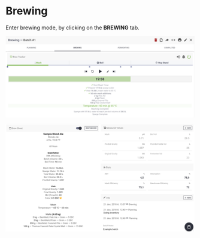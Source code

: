 # Brewing

Enter brewing mode, by clicking on the **BREWING** tab.

![Brew Tracker \(Optional\) for tracking and timing your brew-day!](../.gitbook/assets/image%20%28103%29.png)

![Brew-sheet and input fields for all your measured values, with estimated values and stats](../.gitbook/assets/image%20%2863%29.png)


